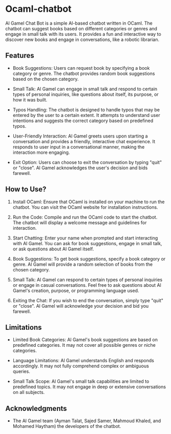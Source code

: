 # Ocaml-chatbot
Al Gamel Chat Bot is a simple AI-based chatbot written in OCaml. The chatbot can suggest books based on different categories or genres and engage in small talk with its users. It provides a fun and interactive way to discover new books and engage in conversations, like a robotic librarian. 
## Features
- Book Suggestions: Users can request book by specifying a book category or genre. The chatbot provides random book suggestions based on the chosen category.

- Small Talk: Al Gamel can engage in small talk and respond to certain types of personal inquiries, like questions about itself, its purpose, or how it was built.

- Typos Handling: The chatbot is designed to handle typos that may be entered by the user to a certain extent. It attempts to understand user intentions and suggests the correct category based on predefined typos.

- User-Friendly Interaction: Al Gamel greets users upon starting a conversation and provides a friendly, interactive chat experience. It responds to user input in a conversational manner, making the interaction more engaging.

- Exit Option: Users can choose to exit the conversation by typing "quit" or "close". Al Gamel acknowledges the user's decision and bids farewell.

## How to Use?

1. Install OCaml: Ensure that OCaml is installed on your machine to run the chatbot. You can visit the OCaml website for installation instructions.

2. Run the Code: Compile and run the OCaml code to start the chatbot. The chatbot will display a welcome message and guidelines for interaction.

3. Start Chatting: Enter your name when prompted and start interacting with Al Gamel. You can ask for book suggestions, engage in small talk, or ask questions about Al Gamel itself.

4. Book Suggestions: To get book suggestions, specify a book category or genre. Al Gamel will provide a random selection of books from the chosen category.

5. Small Talk: Al Gamel can respond to certain types of personal inquiries or engage in casual conversations. Feel free to ask questions about Al Gamel's creation, purpose, or programming language used.

6. Exiting the Chat: If you wish to end the conversation, simply type "quit" or "close". Al Gamel will acknowledge your decision and bid you farewell.

## Limitations

- Limited Book Categories: Al Gamel's book suggestions are based on predefined categories. It may not cover all possible genres or niche categories.

- Language Limitations: Al Gamel understands English and responds accordingly. It may not fully comprehend complex or ambiguous queries.

- Small Talk Scope: Al Gamel's small talk capabilities are limited to predefined topics. It may not engage in deep or extensive conversations on all subjects.

## Acknowledgments

- The Al Gamel team (Ayman Talat, Sajed Samer, Mahmoud Khaled, and Mohamed Haytham) the developers of the chatbot.

